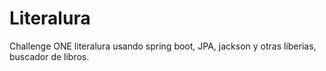# Literalura

Challenge ONE literalura usando spring boot, JPA, jackson y otras liberias, buscador de libros.
